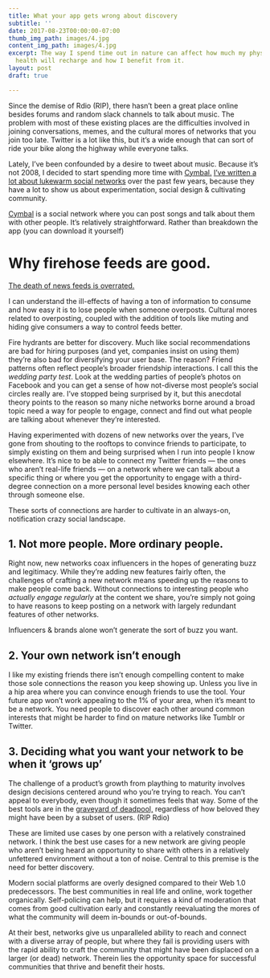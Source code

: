```yaml
---
title: What your app gets wrong about discovery
subtitle: ''
date: 2017-08-23T00:00:00-07:00
thumb_img_path: images/4.jpg
content_img_path: images/4.jpg
excerpt: The way I spend time out in nature can affect how much my physical and mental
  health will recharge and how I benefit from it.
layout: post
draft: true

---
```

Since the demise of Rdio (RIP), there hasn’t been a great place online besides forums and random slack channels to talk about music. The problem with most of these existing places are the difficulties involved in joining conversations, memes, and the cultural mores of networks that you join too late. Twitter is a lot like this, but it’s a wide enough that can sort of ride your bike along the highway while everyone talks.

Lately, I’ve been confounded by a desire to tweet about music. Because it’s not 2008, I decided to start spending more time with [Cymbal.](https://cymbal.fm/) [I’ve written a lot about lukewarm social networks](https://medium.com/@ronbronson/taking-our-friends-and-going-home-e4bdb00b8e25) over the past few years, because they have a lot to show us about experimentation, social design & cultivating community.

[Cymbal](http://cymbal.fm) is a social network where you can post songs and talk about them with other people. It’s relatively straightforward. Rather than breakdown the app (you can download it yourself)

# Why firehose feeds are good.

[The death of news feeds is overrated.](https://blog.bufferapp.com/the-news-feed-is-outdated)

I can understand the ill-effects of having a ton of information to consume and how easy it is to lose people when someone overposts. Cultural mores related to overposting, coupled with the addition of tools like muting and hiding give consumers a way to control feeds better.

Fire hydrants are better for discovery. Much like social recommendations are bad for hiring purposes (and yet, companies insist on using them) they’re also bad for diversifying your user base. The reason? Friend patterns often reflect people’s broader friendship interactions. I call this the _wedding party test_. Look at the wedding parties of people’s photos on Facebook and you can get a sense of how not-diverse most people’s social circles really are. I’ve stopped being surprised by it, but this anecdotal theory points to the reason so many niche networks borne around a broad topic need a way for people to engage, connect and find out what people are talking about whenever they’re interested.

Having experimented with dozens of new networks over the years, I’ve gone from shouting to the rooftops to convince friends to participate, to simply existing on them and being surprised when I run into people I know elsewhere. It’s nice to be able to connect my Twitter friends — the ones who aren’t real-life friends — on a network where we can talk about a specific thing or where you get the opportunity to engage with a third-degree connection on a more personal level besides knowing each other through someone else.

These sorts of connections are harder to cultivate in an always-on, notification crazy social landscape.

## 1. Not more people. More ordinary people.

Right now, new networks coax influencers in the hopes of generating buzz and legitimacy. While they’re adding new features fairly often, the challenges of crafting a new network means speeding up the reasons to make people come back. Without connections to interesting people who _actually engage regularly_ at the content we share, you’re simply not going to have reasons to keep posting on a network with largely redundant features of other networks.

Influencers & brands alone won’t generate the sort of buzz you want.

## 2. Your own network isn’t enough

I like my existing friends there isn’t enough compelling content to make those sole connections the reason you keep showing up. Unless you live in a hip area where you can convince enough friends to use the tool. Your future app won’t work appealing to the 1% of your area, when it’s meant to be a network. You need people to discover each other around common interests that might be harder to find on mature networks like Tumblr or Twitter.

## 3. Deciding what you want your network to be when it ‘grows up’

The challenge of a product’s growth from plaything to maturity involves design decisions centered around who you’re trying to reach. You can’t appeal to everybody, even though it sometimes feels that way. Some of the best tools are in the [graveyard of deadpool,](http://techcrunch.com/tag/deadpool/) regardless of how beloved they might have been by a subset of users. (RIP Rdio)

These are limited use cases by one person with a relatively constrained network. I think the best use cases for a new network are giving people who aren’t being heard an opportunity to share with others in a relatively unfettered environment without a ton of noise. Central to this premise is the need for better discovery.

Modern social platforms are overly designed compared to their Web 1.0 predecessors. The best communities in real life and online, work together organically. Self-policing can help, but it requires a kind of moderation that comes from good cultivation early and constantly reevaluating the mores of what the community will deem in-bounds or out-of-bounds.

At their best, networks give us unparalleled ability to reach and connect with a diverse array of people, but where they fail is providing users with the rapid ability to craft the community that might have been displaced on a larger (or dead) network. Therein lies the opportunity space for successful communities that thrive and benefit their hosts.
